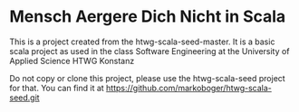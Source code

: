 # Mensch Aergere Dich Nicht in Scala

This is a project created from the htwg-scala-seed-master. It is a basic scala project as used in the class Software Engineering at the University of Applied Science HTWG Konstanz

Do not copy or clone this project, please use the htwg-scala-seed project for that. You can find it at https://github.com/markoboger/htwg-scala-seed.git
